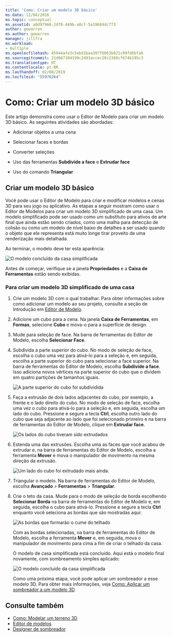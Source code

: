 ```yaml
---
title: 'Como: Criar um modelo 3D básico'
ms.date: 11/04/2016
ms.topic: conceptual
ms.assetid: a0d97966-2df8-449b-a8cf-5a19684dc773
author: gewarren
ms.author: gewarren
manager: jillfra
ms.workload:
- multiple
ms.openlocfilehash: 45944afe3c5ebd1baa307f6063b021c09fd6bfa6
ms.sourcegitcommit: 21d667104199c2493accec20c2388cf674b195c3
ms.translationtype: HT
ms.contentlocale: pt-BR
ms.lasthandoff: 02/08/2019
ms.locfileid: "55970264"
---
```

# <a name="how-to-create-a-basic-3d-model"></a>Como: Criar um modelo 3D básico

Este artigo demonstra como usar o Editor de Modelo para criar um modelo 3D básico. As seguintes atividades são abordadas:

-   Adicionar objetos a uma cena

-   Selecionar faces e bordas

-   Converter seleções

-   Uso das ferramentas **Subdivide a face** e **Extrudar face**

-   Uso do comando **Triangular**

## <a name="create-a-basic-3d-model"></a>Criar um modelo 3D básico
 Você pode usar o Editor de Modelo para criar e modificar modelos e cenas 3D para seu jogo ou aplicativo. As etapas a seguir mostram como usar o Editor de Modelos para criar um modelo 3D simplificado de uma casa. Um modelo simplificado pode ser usado como um substituto para ativos de arte final que ainda estão sendo criados, como uma malha para detecção de colisão ou como um modelo de nível baixo de detalhes a ser usado quando o objeto que ele representa está muito longe tirar proveito de uma renderização mais detalhada.

 Ao terminar, o modelo deve ter esta aparência:

 ![O modelo concluído da casa simplificada](../designers/media/gfx_model_demo_house_final.png)

 Antes de começar, verifique se a janela **Propriedades** e a **Caixa de Ferramentas** estão sendo exibidas.

### <a name="to-create-a-simplified-3d-model-of-a-house"></a>Para criar um modelo 3D simplificado de uma casa

1. Crie um modelo 3D com o qual trabalhar. Para obter informações sobre como adicionar um modelo ao seu projeto, consulte a seção de Introdução em [Editor de Modelo](../designers/model-editor.md).

2. Adicione um cubo para a cena. Na janela **Caixa de Ferramentas**, em **Formas**, selecione **Cubo** e mova-o para a superfície de design.

3. Mude para seleção de face. Na barra de ferramentas do Editor de Modelo, escolha **Selecionar Face**.

4. Subdivida a parte superior do cubo. No modo de seleção de face, escolha o cubo uma vez para ativá-lo para a seleção e, em seguida, escolha a parte superior do cubo para selecionar a face superior. Na barra de ferramentas do Editor de Modelo, escolha **Subdivide a face**. Isso adiciona novos vértices na parte superior do cubo que o dividem em quatro partições de tamanhos iguais.

    ![A parte superior do cubo foi subdividida](../designers/media/gfx_model_demo_house_subdiv.png)

5. Faça a extrusão de dois lados adjacentes do cubo, por exemplo, a frente e o lado direito do cubo. No modo de seleção de face, escolha uma vez o cubo para ativá-lo para a seleção e, em seguida, escolha um lado do cubo. Pressione e segure a tecla **Ctrl**, escolha outro lado do cubo que seja adjacente ao lado que foi selecionado primeiro e na barra de ferramentas do Editor de Modelo, clique em **Extrudar face**.

    ![Os lados do cubo tiveram sido extrudados](../designers/media/gfx_model_demo_house_extrude.png)

6. Estenda uma das extrusões. Escolha uma as faces que você acabou de extrudar e, na barra de ferramentas do Editor de Modelo, escolha a ferramenta **Mover** e mova o manipulador de movimento na mesma direção da extrusão.

    ![Um lado do cubo foi extrudado mais ainda.](../designers/media/gfx_model_demo_house_extend.png)

7. Triangular o modelo. Na barra de ferramentas do Editor de Modelo, escolha **Avançado** > **Ferramentas** > **Triangular**.

8. Crie o teto da casa. Mude para o modo de seleção de borda escolhendo **Selecionar Borda** na barra de ferramentas do Editor de Modelo e, em seguida, escolha o cubo para ativá-lo. Pressione e segure a tecla **Ctrl** enquanto você seleciona as bordas que são mostradas aqui:

    ![As bordas que formarão o cume do telhado](../designers/media/gfx_model_demo_house_edges.png)

    Com as bordas selecionadas, na barra de ferramentas do Editor de Modelo, escolha a ferramenta **Mover** e, em seguida, mova o manipulador de movimento para cima a fim de criar o telhado da casa.

   O modelo de casa simplificada está concluído. Aqui está o modelo final novamente, com sombreamento simples aplicado:

   ![O modelo concluído da casa simplificada](../designers/media/gfx_model_demo_house_final.png)

   Como uma próxima etapa, você pode aplicar um sombreador a esse modelo 3D. Para obter mais informações, veja [Como: Aplicar um sombreador a um modelo 3D](../designers/how-to-apply-a-shader-to-a-3-d-model.md).

## <a name="see-also"></a>Consulte também

- [Como: Modelar um terreno 3D](../designers/how-to-model-3-d-terrain.md)
- [Editor de modelos](../designers/model-editor.md)
- [Designer de sombreador](../designers/shader-designer.md)
